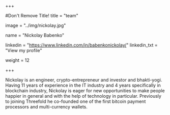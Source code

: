 +++

#Don't Remove Title!
title = "team"

image = "../img/nickolay.jpg"

name = "Nickolay Babenko"

linkedin = "https://www.linkedin.com/in/babenkonickolay/"
linkedin_txt = "View my profile"

weight = 12

+++

Nickolay is an engineer, crypto-entrepreneur and investor and bhakti-yogi. Having 11 years of experience in the IT industry and 4 years specifically in blockchain industry, Nickolay is eager for new opportunities to make people happier in general and with the help of technology in particular. Previously to joining Threefold he co-founded one of the first bitcoin payment processors and multi-currency wallets.